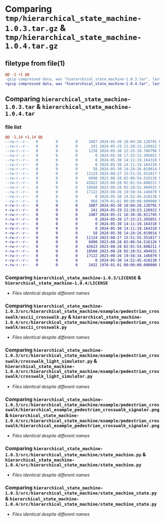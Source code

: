 # Comparing `tmp/hierarchical_state_machine-1.0.3.tar.gz` & `tmp/hierarchical_state_machine-1.0.4.tar.gz`

## filetype from file(1)

```diff
@@ -1 +1 @@
-gzip compressed data, was "hierarchical_state_machine-1.0.3.tar", last modified: Thu May 30 22:15:18 2024, max compression
+gzip compressed data, was "hierarchical_state_machine-1.0.4.tar", last modified: Fri May 31 16:36:36 2024, max compression
```

## Comparing `hierarchical_state_machine-1.0.3.tar` & `hierarchical_state_machine-1.0.4.tar`

### file list

```diff
@@ -1,14 +1,14 @@
--rw-r--r--   0        0        0     1087 2024-05-30 18:04:28.128791 hierarchical_state_machine-1.0.3/LICENSE
--rw-r--r--   0        0        0      241 2024-05-29 21:28:23.126922 hierarchical_state_machine-1.0.3/README.md
--rw-r--r--   0        0        0     1238 2024-05-30 22:15:18.766796 hierarchical_state_machine-1.0.3/pyproject.toml
--rw-r--r--   0        0        0        0 2024-05-30 17:33:23.395851 hierarchical_state_machine-1.0.3/src/hierarchical_state_machine/__init__.py
--rw-r--r--   0        0        0        0 2024-05-30 14:11:19.164310 hierarchical_state_machine-1.0.3/src/hierarchical_state_machine/example/__init__.py
--rw-r--r--   0        0        0        0 2024-05-30 14:11:19.164310 hierarchical_state_machine-1.0.3/src/hierarchical_state_machine/example/pedestrian_crosswalk/__init__.py
--rw-r--r--   0        0        0       58 2024-05-30 14:24:26.019014 hierarchical_state_machine-1.0.3/src/hierarchical_state_machine/example/pedestrian_crosswalk/__main__.py
--rw-r--r--   0        0        0    11124 2023-08-27 15:51:55.551817 hierarchical_state_machine-1.0.3/src/hierarchical_state_machine/example/pedestrian_crosswalk/ascii_crosswalk.py
--rw-r--r--   0        0        0     6890 2023-08-28 02:06:54.516126 hierarchical_state_machine-1.0.3/src/hierarchical_state_machine/example/pedestrian_crosswalk/crosswalk_light_simulator.py
--rw-r--r--   0        0        0    42622 2023-08-28 02:01:54.608211 hierarchical_state_machine-1.0.3/src/hierarchical_state_machine/example/pedestrian_crosswalk/hierarchical_example_pedestrian_crosswalk_signaler.png
--rw-r--r--   0        0        0    18560 2023-08-28 02:10:52.404931 hierarchical_state_machine-1.0.3/src/hierarchical_state_machine/state_machine.py
--rw-r--r--   0        0        0    17122 2023-08-26 19:58:34.146079 hierarchical_state_machine-1.0.3/src/hierarchical_state_machine/state_machine_state.py
--rw-r--r--   0        0        0        0 2024-05-30 14:52:45.418130 hierarchical_state_machine-1.0.3/tests/__init__.py
--rw-r--r--   0        0        0      968 1970-01-01 00:00:00.000000 hierarchical_state_machine-1.0.3/PKG-INFO
+-rw-r--r--   0        0        0     1087 2024-05-30 18:04:28.128791 hierarchical_state_machine-1.0.4/LICENSE
+-rw-r--r--   0        0        0      241 2024-05-29 21:28:23.126922 hierarchical_state_machine-1.0.4/README.md
+-rw-r--r--   0        0        0     2487 2024-05-31 16:36:36.911745 hierarchical_state_machine-1.0.4/pyproject.toml
+-rw-r--r--   0        0        0        0 2024-05-30 17:33:23.395851 hierarchical_state_machine-1.0.4/src/hierarchical_state_machine/__init__.py
+-rw-r--r--   0        0        0        0 2024-05-30 14:11:19.164310 hierarchical_state_machine-1.0.4/src/hierarchical_state_machine/example/__init__.py
+-rw-r--r--   0        0        0        0 2024-05-30 14:11:19.164310 hierarchical_state_machine-1.0.4/src/hierarchical_state_machine/example/pedestrian_crosswalk/__init__.py
+-rw-r--r--   0        0        0       58 2024-05-30 14:24:26.019014 hierarchical_state_machine-1.0.4/src/hierarchical_state_machine/example/pedestrian_crosswalk/__main__.py
+-rw-r--r--   0        0        0    11124 2023-08-27 15:51:55.551817 hierarchical_state_machine-1.0.4/src/hierarchical_state_machine/example/pedestrian_crosswalk/ascii_crosswalk.py
+-rw-r--r--   0        0        0     6890 2023-08-28 02:06:54.516126 hierarchical_state_machine-1.0.4/src/hierarchical_state_machine/example/pedestrian_crosswalk/crosswalk_light_simulator.py
+-rw-r--r--   0        0        0    42622 2023-08-28 02:01:54.608211 hierarchical_state_machine-1.0.4/src/hierarchical_state_machine/example/pedestrian_crosswalk/hierarchical_example_pedestrian_crosswalk_signaler.png
+-rw-r--r--   0        0        0    18560 2023-08-28 02:10:52.404931 hierarchical_state_machine-1.0.4/src/hierarchical_state_machine/state_machine.py
+-rw-r--r--   0        0        0    17122 2023-08-26 19:58:34.146079 hierarchical_state_machine-1.0.4/src/hierarchical_state_machine/state_machine_state.py
+-rw-r--r--   0        0        0        0 2024-05-30 14:52:45.418130 hierarchical_state_machine-1.0.4/tests/__init__.py
+-rw-r--r--   0        0        0     2432 1970-01-01 00:00:00.000000 hierarchical_state_machine-1.0.4/PKG-INFO
```

### Comparing `hierarchical_state_machine-1.0.3/LICENSE` & `hierarchical_state_machine-1.0.4/LICENSE`

 * *Files identical despite different names*

### Comparing `hierarchical_state_machine-1.0.3/src/hierarchical_state_machine/example/pedestrian_crosswalk/ascii_crosswalk.py` & `hierarchical_state_machine-1.0.4/src/hierarchical_state_machine/example/pedestrian_crosswalk/ascii_crosswalk.py`

 * *Files identical despite different names*

### Comparing `hierarchical_state_machine-1.0.3/src/hierarchical_state_machine/example/pedestrian_crosswalk/crosswalk_light_simulator.py` & `hierarchical_state_machine-1.0.4/src/hierarchical_state_machine/example/pedestrian_crosswalk/crosswalk_light_simulator.py`

 * *Files identical despite different names*

### Comparing `hierarchical_state_machine-1.0.3/src/hierarchical_state_machine/example/pedestrian_crosswalk/hierarchical_example_pedestrian_crosswalk_signaler.png` & `hierarchical_state_machine-1.0.4/src/hierarchical_state_machine/example/pedestrian_crosswalk/hierarchical_example_pedestrian_crosswalk_signaler.png`

 * *Files identical despite different names*

### Comparing `hierarchical_state_machine-1.0.3/src/hierarchical_state_machine/state_machine.py` & `hierarchical_state_machine-1.0.4/src/hierarchical_state_machine/state_machine.py`

 * *Files identical despite different names*

### Comparing `hierarchical_state_machine-1.0.3/src/hierarchical_state_machine/state_machine_state.py` & `hierarchical_state_machine-1.0.4/src/hierarchical_state_machine/state_machine_state.py`

 * *Files identical despite different names*

